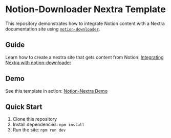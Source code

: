 # Notion-Downloader Nextra Template

This repository demonstrates how to integrate Notion content with a Nextra documentation site using [`notion-downloader`](https://github.com/FranciscoMoretti/notion-downloader).

## Guide 

Learn how to create a nextra site that gets content from Notion:
[Integrating Nextra with notion-downloader](https://downloader.franciscomoretti.com/docs/guide/nextra)


## Demo

See this template in action: [Notion-Nextra Demo](https://notion-nextra.vercel.app/)


## Quick Start

1. Clone this repository
2. Install dependencies: `npm install`
3. Run the site: `npm run dev`
